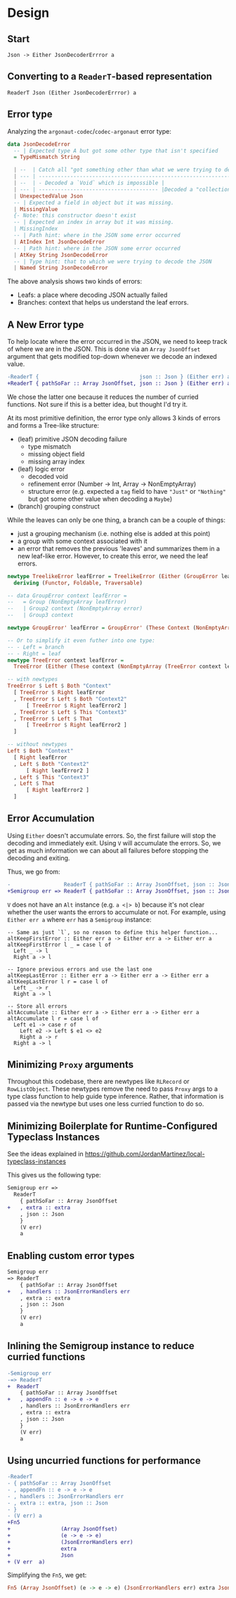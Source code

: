# Design

## Start

```pur
Json -> Either JsonDecoderErrror a
```

## Converting to a `ReaderT`-based representation

```pur
ReaderT Json (Either JsonDecoderErrror) a
```

## Error type

Analyzing the `argonaut-codec`/`codec-argonaut` error type:

```purs
data JsonDecodeError
  -- | Expected type A but got some other type that isn't specified
  = TypeMismatch String

  | --  | Catch all "got something other than what we were trying to decode" |
  | --- | ------------------------------------------------------------------ |Decoded the 'tag' to determine the contructor but it wasn't one of this type's constructors
  | --  | - Decoded a `Void` which is impossible |
  | --- | -------------------------------------- |Decoded a "collection" type and something failed in it
  | UnexpectedValue Json
  -- | Expected a field in object but it was missing.
  | MissingValue
  {- Note: this constructor doesn't exist
  -- | Expected an index in array but it was missing.
  | MissingIndex                                                                    -}
  -- | Path hint: where in the JSON some error occurred
  | AtIndex Int JsonDecodeError
  -- | Path hint: where in the JSON some error occurred
  | AtKey String JsonDecodeError
  -- | Type hint: that to which we were trying to decode the JSON
  | Named String JsonDecodeError
```

The above analysis shows two kinds of errors:
- Leafs: a place where decoding JSON actually failed
- Branches: context that helps us understand the leaf errors.

## A New Error type

To help locate where the error occurred in the JSON, we need to keep track of where we are in the JSON. This is done via an `Array JsonOffset` argument that gets modified top-down whenever we decode an indexed value.

```diff
-ReaderT {                                json :: Json } (Either err) a
+ReaderT { pathSoFar :: Array JsonOffset, json :: Json } (Either err) a
```

We chose the latter one because it reduces the number of curried functions. Not sure if this is a better idea, but thought I'd try it.

At its most primitive definition, the error type only allows 3 kinds of errors and forms a Tree-like structure:
- (leaf) primitive JSON decoding failure
    - type mismatch
    - missing object field
    - missing array index
- (leaf) logic error
    - decoded void
    - refinement error (Number -> Int, Array -> NonEmptyArray)
    - structure error (e.g. expected a `tag` field to have `"Just"` or `"Nothing"` but got some other value when decoding a `Maybe`)
- (branch) grouping construct

While the leaves can only be one thing, a branch can be a couple of things:
- just a grouping mechanism (i.e. nothing else is added at this point)
- a group with some context associated with it
- an error that removes the previous 'leaves' and summarizes them in a new leaf-like error. However, to create this error, we need the leaf errors.

```purs
newtype TreelikeError leafError = TreelikeError (Either (GroupError leafError) leafError)
  deriving (Functor, Foldable, Traversable)

-- data GroupError context leafError =
--   = Group (NonEmptyArray leafError)
--   | Group2 context (NonEmptyArray error)
--   | Group3 context

newtype GroupError' leafError = GroupError' (These Context (NonEmptyArray (TreelikeError leafError)))

-- Or to simplify it even futher into one type:
-- - Left = branch
-- - Right = leaf
newtype TreeError context leafError =
  TreeError (Either (These context (NonEmptyArray (TreeError context leafError))) leafError)

-- with newtypes
TreeError $ Left $ Both "Context" 
  [ TreeError $ Right leafError
  , TreeError $ Left $ Both "Context2"
      [ TreeError $ Right leafError2 ]
  , TreeError $ Left $ This "Context3"
  , TreeError $ Left $ That
      [ TreeError $ Right leafError2 ]
  ]

-- without newtypes
Left $ Both "Context" 
  [ Right leafError
  , Left $ Both "Context2"
      [ Right leafError2 ]
  , Left $ This "Context3"
  , Left $ That
      [ Right leafError2 ]
  ]
```

## Error Accumulation

Using `Either` doesn't accumulate errors. So, the first failure will stop the decoding and immediately exit. Using `V` will accumulate the errors. So, we get as much information we can about all failures before stopping the decoding and exiting.

Thus, we go from:
```diff
-                 ReaderT { pathSoFar :: Array JsonOffset, json :: Json } (Either err) a
+Semigroup err => ReaderT { pathSoFar :: Array JsonOffset, json :: Json } (V      err) a
```

`V` does not have an `Alt` instance (e.g. `a <|> b`) because it's not clear whether the user wants the errors to accumulate or not. For example, using `Either err a` where `err` has a `Semigroup` instance:
```
-- Same as just `l`, so no reason to define this helper function...
altKeepFirstError :: Either err a -> Either err a -> Either err a
altKeepFirstError l _ = case l of
  Left _ -> l
  Right a -> l

-- Ignore previous errors and use the last one
altKeepLastError :: Either err a -> Either err a -> Either err a
altKeepLastError l r = case l of
  Left _ -> r
  Right a -> l

-- Store all errors
altAccumulate :: Either err a -> Either err a -> Either err a
altAccumulate l r = case l of
  Left e1 -> case r of
    Left e2 -> Left $ e1 <> e2
    Right a -> r
  Right a -> l
```

## Minimizing `Proxy` arguments

Throughout this codebase, there are newtypes like `RLRecord` or `RowListObject`. These newtypes remove the need to pass `Proxy` args to a type class function to help guide type inference. Rather, that information is passed via the newtype but uses one less curried function to do so.

## Minimizing Boilerplate for Runtime-Configured Typeclass Instances

See the ideas explained in https://github.com/JordanMartinez/local-typeclass-instances

This gives us the following type:

```diff
Semigroup err =>
  ReaderT
    { pathSoFar :: Array JsonOffset
+   , extra :: extra
    , json :: Json
    }
    (V err)
    a
```



## Enabling custom error types

```diff
Semigroup err
=> ReaderT 
    { pathSoFar :: Array JsonOffset
+   , handlers :: JsonErrorHandlers err
    , extra :: extra
    , json :: Json
    }
    (V err)
    a
```

## Inlining the Semigroup instance to reduce curried functions

```diff
-Semigroup err
-=> ReaderT 
+  ReaderT 
    { pathSoFar :: Array JsonOffset
+   , appendFn :: e -> e -> e
    , handlers :: JsonErrorHandlers err
    , extra :: extra
    , json :: Json
    }
    (V err)
    a
```

## Using uncurried functions for performance

```diff
-ReaderT
- { pathSoFar :: Array JsonOffset
- , appendFn :: e -> e -> e
- , handlers :: JsonErrorHandlers err
- , extra :: extra, json :: Json 
- } 
- (V err) a
+Fn5
+                (Array JsonOffset)
+                (e -> e -> e)
+                (JsonErrorHandlers err)         
+                extra
+                Json 
+ (V err  a)
```

Simplifying the `Fn5`, we get:
```purs
Fn5 (Array JsonOffset) (e -> e -> e) (JsonErrorHandlers err) extra Json (V err a)
```
